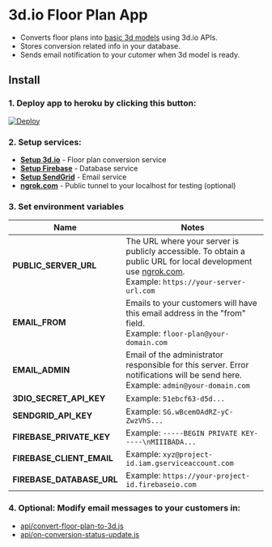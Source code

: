 # 3d.io Floor Plan App

* Converts floor plans into [basic 3d models](https://3d.io/floor-plan-to-3d-conversion.html) using 3d.io APIs.
* Stores conversion related info in your database.
* Sends email notification to your cutomer when 3d model is ready.

## Install

### 1. **Deploy app to heroku by clicking this button:**

<a href="https://heroku.com/deploy?template=https://github.com/archilogic-com/3dio-floor-plan-app/tree/master">
  <img src="https://www.herokucdn.com/deploy/button.svg" alt="Deploy">
</a>

### 2. **Setup services:**


* [**Setup 3d.io**](docs/3dio.md) - Floor plan conversion service
* [**Setup Firebase**](docs/firebase.md) - Database service
* [**Setup SendGrid**](docs/sendgrid.md) - Email service
* [**ngrok.com**](https://ngrok.com) - Public tunnel to your localhost for testing (optional)

### 3. **Set environment variables**

Name | Notes
--- | ---
**PUBLIC_SERVER_URL** | The URL where your server is publicly accessible. To obtain a public URL for local development use [ngrok.com](https://ngrok.com).<br>Example: `https://your-server-url.com`
**EMAIL_FROM** | Emails to your customers will have this email address in the "from" field.<br>Example: `floor-plan@your-domain.com`
**EMAIL_ADMIN** | Email of the administrator responsible for this server. Error notifications will be send here.<br>Example: `admin@your-domain.com`
**3DIO_SECRET_API_KEY** | Example: `51ebcf63-d5d...`
**SENDGRID_API_KEY** | Example: `SG.wBcemOAdRZ-yC-ZwzVhS...`
**FIREBASE_PRIVATE_KEY** | Example: `-----BEGIN PRIVATE KEY-----\nMIIIBADA...`
**FIREBASE_CLIENT_EMAIL** | Example: `xyz@project-id.iam.gserviceaccount.com`
**FIREBASE_DATABASE_URL** | Example: `https://your-project-id.firebaseio.com`

### 4. **Optional: Modify email messages to your customers in:**
* [api/convert-floor-plan-to-3d.js](https://github.com/archilogic-com/3dio-floor-plan-app/blob/master/api/convert-floor-plan-to-3d.js#L86)
* [api/on-conversion-status-update.js](https://github.com/archilogic-com/3dio-floor-plan-app/blob/master/api/on-conversion-status-update.js#L74)
